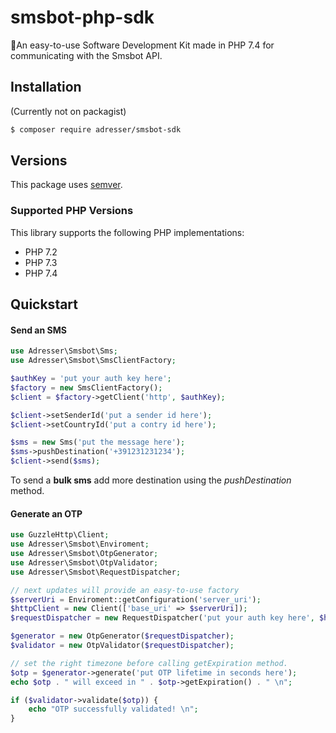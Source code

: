 # smsbot-php-sdk

🚀An easy-to-use Software Development Kit made in PHP 7.4 for communicating with the Smsbot API.

## Installation

(Currently not on packagist)

```sh
$ composer require adresser/smsbot-sdk
```



## Versions 

This package uses [semver](https://semver.org/). 

### Supported PHP Versions

This library supports the following PHP implementations:

* PHP 7.2
* PHP 7.3
* PHP 7.4



## Quickstart

#### Send an SMS

```php
use Adresser\Smsbot\Sms;
use Adresser\Smsbot\SmsClientFactory;

$authKey = 'put your auth key here'; 
$factory = new SmsClientFactory(); 
$client = $factory->getClient('http', $authKey);

$client->setSenderId('put a sender id here'); 
$client->setCountryId('put a contry id here');

$sms = new Sms('put the message here');
$sms->pushDestination('+391231231234');
$client->send($sms); 
```

To send a **bulk sms** add more destination using the *pushDestination* method. 

#### Generate an OTP

```php
use GuzzleHttp\Client;
use Adresser\Smsbot\Enviroment;
use Adresser\Smsbot\OtpGenerator;
use Adresser\Smsbot\OtpValidator;
use Adresser\Smsbot\RequestDispatcher;

// next updates will provide an easy-to-use factory 
$serverUri = Enviroment::getConfiguration('server_uri'); 
$httpClient = new Client(['base_uri' => $serverUri]); 
$requestDispatcher = new RequestDispatcher('put your auth key here', $httpClient); 

$generator = new OtpGenerator($requestDispatcher);
$validator = new OtpValidator($requestDispatcher); 

// set the right timezone before calling getExpiration method. 
$otp = $generator->generate('put OTP lifetime in seconds here'); 
echo $otp . " will exceed in " . $otp->getExpiration() . " \n"; 

if ($validator->validate($otp)) {
	echo "OTP successfully validated! \n"; 
}
```

